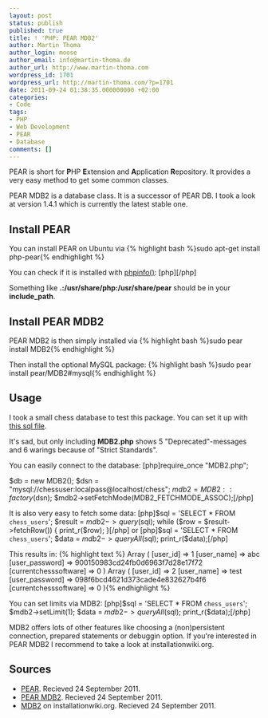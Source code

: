 ```yaml
---
layout: post
status: publish
published: true
title: ! 'PHP: PEAR MDB2'
author: Martin Thoma
author_login: moose
author_email: info@martin-thoma.de
author_url: http://www.martin-thoma.com
wordpress_id: 1701
wordpress_url: http://martin-thoma.com/?p=1701
date: 2011-09-24 01:38:35.000000000 +02:00
categories:
- Code
tags:
- PHP
- Web Development
- PEAR
- Database
comments: []
---
```

PEAR is short for <strong>P</strong>HP <strong>E</strong>xtension and <strong>A</strong>pplication <strong>R</strong>epository. It provides a very easy method to get some common classes.

PEAR MDB2 is a database class. It is a successor of PEAR DB. I took a look at version 1.4.1 which is currently the latest stable one.

<h2>Install PEAR</h2>
You can install PEAR on Ubuntu via
{% highlight bash %}sudo apt-get install php-pear{% endhighlight %}

You can check if it is installed with <a href="http://php.net/manual/en/function.phpinfo.php">phpinfo()</a>:
[php]<?php phpinfo();?>[/php]

Something like <strong>.:/usr/share/php:/usr/share/pear</strong> should be in your <strong>include_path</strong>.

<h2>Install PEAR MDB2</h2>
PEAR MDB2 is then simply installed via
{% highlight bash %}sudo pear install MDB2{% endhighlight %}

Then install the optional MySQL package:
{% highlight bash %}sudo pear install pear/MDB2#mysql{% endhighlight %}

<h2>Usage</h2>
I took a small chess database to test this package. You can set it up with <a href="http://code.google.com/p/community-chess/source/browse/trunk/install/chess.sql?spec=svn99&r=98">this sql file</a>.

It's sad, but only including <strong>MDB2.php</strong> shows 5 "Deprecated"-messages and 6 warings because of "Strict Standards".

You can easily connect to the database:
[php]require_once "MDB2.php";

$db   = new MDB2();
$dsn  = "mysql://chessuser:localpass@localhost/chess";
$mdb2 = MDB2::factory($dsn);
$mdb2->setFetchMode(MDB2_FETCHMODE_ASSOC);[/php]

It is also very easy to fetch some data:
[php]$sql    = 'SELECT * FROM `chess_users`';
$result = $mdb2->query($sql);
while ($row = $result->fetchRow()) {
    print_r($row);
}[/php]
or 
[php]$sql    = 'SELECT * FROM `chess_users`';
$data = $mdb2->queryAll($sql);
print_r($data);[/php]

This results in:
{% highlight text %}
Array
(
    [user_id] => 1
    [user_name] => abc
    [user_password] => 900150983cd24fb0d6963f7d28e17f72
    [currentchesssoftware] => 0
)
Array
(
    [user_id] => 2
    [user_name] => test
    [user_password] => 098f6bcd4621d373cade4e832627b4f6
    [currentchesssoftware] => 0
){% endhighlight %}

You can set limits via MDB2:
[php]$sql    = 'SELECT * FROM `chess_users`';
$mdb2->setLimit(1);
$data = $mdb2->queryAll($sql);
print_r($data);[/php]

MDB2 offers lots of other features like choosing a (non)persistent connection, prepared statements or debuggin option. If you're interested in PEAR MDB2 I recommend to take a look at installationwiki.org.

<h2>Sources</h2>
<ul>
    <li><a href="http://en.wikipedia.org/wiki/PEAR" title="PEAR">PEAR</a>. Recieved 24 September 2011.</li>
    <li><a href="http://pear.php.net/package/MDB2" title="PEAR MDB2">PEAR MDB2</a>. Recieved 24 September 2011.</li>
    <li><a href="http://www.installationwiki.org/MDB2">MDB2</a> on installationwiki.org. Recieved 24 September 2011.</li>
</ul>

